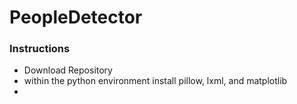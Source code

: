 # PeopleDetector

### Instructions

* Download Repository
* within the python environment install pillow, lxml, and matplotlib
* 
